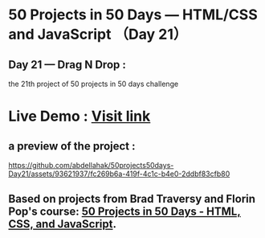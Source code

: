# 50 Projects in 50 Days — HTML/CSS and JavaScript （Day 21）

## Day 21 — Drag N Drop :

the 21th project of 50 projects in 50 days challenge

# Live Demo : <a href="https://abdellahak.github.io/50projects50days-Day21/">Visit link</a>

## a preview of the project :

https://github.com/abdellahak/50projects50days-Day21/assets/93621937/fc269b6a-419f-4c1c-b4e0-2ddbf83cfb80


## Based on projects from Brad Traversy and Florin Pop's course: <a href="https://50projects50days.com">50 Projects in 50 Days - HTML, CSS, and JavaScript</a>.
